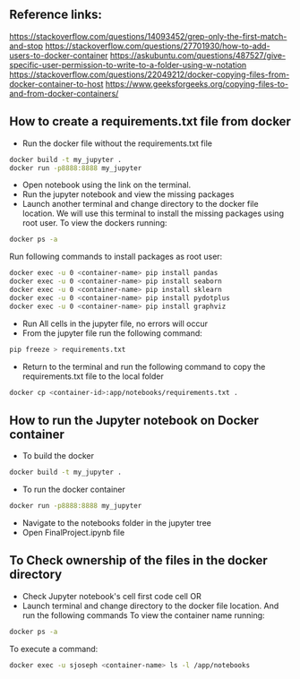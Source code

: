 ## Reference links: 
https://stackoverflow.com/questions/14093452/grep-only-the-first-match-and-stop
https://stackoverflow.com/questions/27701930/how-to-add-users-to-docker-container
https://askubuntu.com/questions/487527/give-specific-user-permission-to-write-to-a-folder-using-w-notation
https://stackoverflow.com/questions/22049212/docker-copying-files-from-docker-container-to-host
https://www.geeksforgeeks.org/copying-files-to-and-from-docker-containers/

## How to create a requirements.txt file from docker
- Run the docker file without the requirements.txt file 
```sh
docker build -t my_jupyter .
docker run -p8888:8888 my_jupyter
```
- Open notebook using the link on the terminal.
- Run the jupyter notebook and view the missing packages
- Launch another terminal and change directory to the docker file location. We will use this terminal to install the missing packages using root user.
To view the dockers running:
```sh
docker ps -a
```
Run following commands to install packages as root user:
```sh
docker exec -u 0 <container-name> pip install pandas
docker exec -u 0 <container-name> pip install seaborn
docker exec -u 0 <container-name> pip install sklearn
docker exec -u 0 <container-name> pip install pydotplus
docker exec -u 0 <container-name> pip install graphviz
```
- Run All cells in the jupyter file, no errors will occur
- From the jupyter file run the following command:
```sh
pip freeze > requirements.txt
```
- Return to the terminal and run the following command to copy the requirements.txt file to the local folder
```sh
docker cp <container-id>:app/notebooks/requirements.txt .
```

## How to run the Jupyter notebook on Docker container
- To build the docker
```sh
docker build -t my_jupyter .
```
- To run the docker container
```sh
docker run -p8888:8888 my_jupyter
```
- Navigate to the notebooks folder in the jupyter tree 
- Open FinalProject.ipynb file

## To Check ownership of the files in the docker directory
- Check Jupyter notebook's cell first code cell
OR
- Launch terminal and change directory to the docker file location. And run the following commands
To view the container name running:
```sh
docker ps -a
```
To execute a command:
```sh
docker exec -u sjoseph <container-name> ls -l /app/notebooks
```